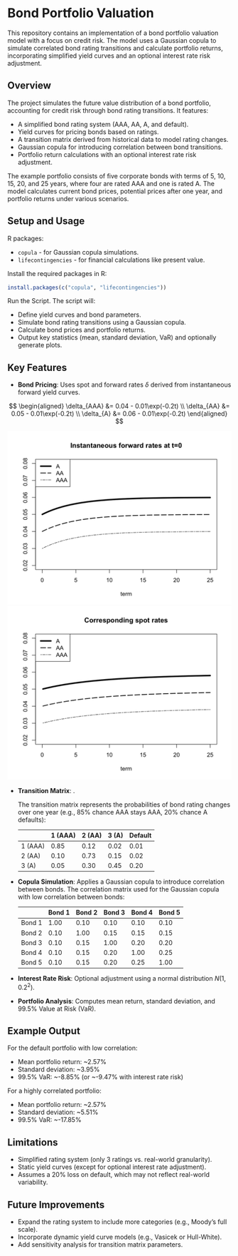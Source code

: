 # Bond Portfolio Valuation

This repository contains an implementation of a bond portfolio valuation model with a focus on credit risk. The model uses a Gaussian copula to simulate correlated bond rating transitions and calculate portfolio returns, incorporating simplified yield curves and an optional interest rate risk adjustment.

## Overview

The project simulates the future value distribution of a bond portfolio, accounting for credit risk through bond rating transitions. It features:

- A simplified bond rating system (AAA, AA, A, and default).
- Yield curves for pricing bonds based on ratings.
- A transition matrix derived from historical data to model rating changes.
- Gaussian copula for introducing correlation between bond transitions.
- Portfolio return calculations with an optional interest rate risk adjustment.

The example portfolio consists of five corporate bonds with terms of 5, 10, 15, 20, and 25 years, where four are rated AAA and one is rated A. The model calculates current bond prices, potential prices after one year, and portfolio returns under various scenarios.

## Setup and Usage

R packages:

- `copula` - for Gaussian copula simulations.
- `lifecontingencies` - for financial calculations like present value.

Install the required packages in R:

```R
install.packages(c("copula", "lifecontingencies"))
```

Run the Script. The script will:

- Define yield curves and bond parameters.
- Simulate bond rating transitions using a Gaussian copula.
- Calculate bond prices and portfolio returns.
- Output key statistics (mean, standard deviation, VaR) and optionally generate plots.

## Key Features

- **Bond Pricing**: Uses spot and forward rates $\delta$ derived from instantaneous forward yield curves.
<script type="text/javascript" async
  src="https://cdnjs.cloudflare.com/ajax/libs/mathjax/2.7.7/MathJax.js?config=TeX-MML-AM_CHTML">
</script>

$$
\begin{aligned}
\delta_{AAA} &= 0.04 - 0.01\exp(-0.2t) \\
\delta_{AA}  &= 0.05 - 0.01\exp(-0.2t) \\
\delta_{A}   &= 0.06 - 0.01\exp(-0.2t)
\end{aligned}
$$

<img src="https://github.com/jachinrao/bond-portfolio-valuation/blob/main/results/instantaneous%20forward%20rate.png" alt="Instantaneous Forward Rate" width="600">

<img src="https://github.com/jachinrao/bond-portfolio-valuation/blob/main/results/spot%20rate.png" alt="Spot Rate" width="600">

- **Transition Matrix**:  .

  The transition matrix represents the probabilities of bond rating changes over one year (e.g., 85% chance AAA stays AAA, 20% chance A defaults):

  |         | 1 (AAA) | 2 (AA) | 3 (A) | Default |
  | ------- | ------- | ------ | ----- | ------- |
  | 1 (AAA) | 0.85    | 0.12   | 0.02  | 0.01    |
  | 2 (AA)  | 0.10    | 0.73   | 0.15  | 0.02    |
  | 3 (A)   | 0.05    | 0.30   | 0.45  | 0.20    |
  
- **Copula Simulation**: Applies a Gaussian copula to introduce correlation between bonds. The correlation matrix used for the Gaussian copula with low correlation between bonds:

  |        | Bond 1 | Bond 2 | Bond 3 | Bond 4 | Bond 5 |
  | ------ | ------ | ------ | ------ | ------ | ------ |
  | Bond 1 | 1.00   | 0.10   | 0.10   | 0.10   | 0.10   |
  | Bond 2 | 0.10   | 1.00   | 0.15   | 0.15   | 0.15   |
  | Bond 3 | 0.10   | 0.15   | 1.00   | 0.20   | 0.20   |
  | Bond 4 | 0.10   | 0.15   | 0.20   | 1.00   | 0.25   |
  | Bond 5 | 0.10   | 0.15   | 0.20   | 0.25   | 1.00   |

- **Interest Rate Risk**: Optional adjustment using a normal distribution $N(1, 0.2^2)$.

- **Portfolio Analysis**: Computes mean return, standard deviation, and 99.5% Value at Risk (VaR).

## Example Output

For the default portfolio with low correlation:

- Mean portfolio return: ~2.57%
- Standard deviation: ~3.95%
- 99.5% VaR: ~-8.85% (or ~-9.47% with interest rate risk)

For a highly correlated portfolio:

- Mean portfolio return: ~2.57%
- Standard deviation: ~5.51%
- 99.5% VaR: ~-17.85%

## Limitations

- Simplified rating system (only 3 ratings vs. real-world granularity).
- Static yield curves (except for optional interest rate adjustment).
- Assumes a 20% loss on default, which may not reflect real-world variability.

## Future Improvements

- Expand the rating system to include more categories (e.g., Moody’s full scale).
- Incorporate dynamic yield curve models (e.g., Vasicek or Hull-White).
- Add sensitivity analysis for transition matrix parameters.
